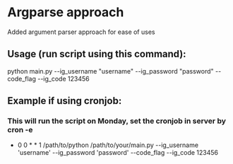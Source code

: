 # Argparse approach
Added argument parser approach for ease of uses

## Usage (run script using this command):
python main.py --ig_username "username" --ig_password "password" --code_flag --ig_code 123456

## Example if using cronjob:
### This will run the script on Monday, set the cronjob in server by cron -e
  
- 0 0 * * 1 /path/to/python /path/to/your/main.py --ig_username 'username' --ig_password 'password' --code_flag --ig_code 123456



